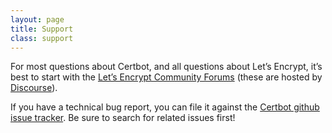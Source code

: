 ```yaml
---
layout: page
title: Support
class: support
---
```

For most questions about Certbot, and all questions about Let’s Encrypt, it’s best to start with the [Let’s Encrypt Community Forums](https://community.letsencrypt.org/) (these are hosted by [Discourse](https://www.discourse.org/)).

If you have a technical bug report, you can file it against the [Certbot github issue tracker](https://github.com/certbot/certbot/issues).  Be sure to search for related issues first!
